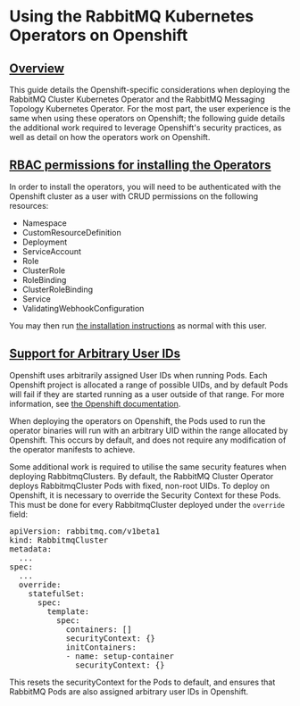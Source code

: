 # Using the RabbitMQ Kubernetes Operators on Openshift

## <a id='overview' class='anchor' href='#overview'>Overview</a>

This guide details the Openshift-specific considerations when deploying the RabbitMQ Cluster Kubernetes Operator
and the RabbitMQ Messaging Topology Kubernetes Operator. For the most part, the user experience is the same when
using these operators on Openshift; the following guide details the additional work required to leverage Openshift's
security practices, as well as detail on how the operators work on Openshift.

## <a id='rbac-install-operators' class='anchor' href='#rbac-install-operators'>RBAC permissions for installing the Operators</a>

In order to install the operators, you will need to be authenticated with the Openshift cluster as a user with CRUD permissions on
the following resources:

* Namespace
* CustomResourceDefinition
* Deployment
* ServiceAccount
* Role
* ClusterRole
* RoleBinding
* ClusterRoleBinding
* Service
* ValidatingWebhookConfiguration

You may then run [the installation instructions](./install-operator.html) as normal with this user.

## <a id='arbitrary-user-ids' class='anchor' href='#arbitrary-user-ids'>Support for Arbitrary User IDs</a>

Openshift uses arbitrarily assigned User IDs when running Pods. Each Openshift project is allocated a range of possible UIDs,
and by default Pods will fail if they are started running as a user outside of that range. For more information, see
[the Openshift documentation](https://docs.openshift.com/container-platform/4.8/openshift_images/create-images.html#use-uid_create-images).

When deploying the operators on Openshift, the Pods used to run the operator binaries will run with an arbitrary UID within the range
allocated by Openshift. This occurs by default, and does not require any modification of the operator manifests to achieve.

Some additional work is required to utilise the same security features when deploying RabbitmqClusters.
By default, the RabbitMQ Cluster Operator deploys RabbitmqCluster Pods with fixed, non-root UIDs. To deploy
on Openshift, it is necessary to override the Security Context for these Pods. This must be done
for every RabbitmqCluster deployed under the `override` field:

<pre class="lang-yaml">
apiVersion: rabbitmq.com/v1beta1
kind: RabbitmqCluster
metadata:
  ...
spec:
  ...
  override:
    statefulSet:
      spec:
        template:
          spec:
            containers: []
            securityContext: {}
            initContainers:
            - name: setup-container
              securityContext: {}
</pre>

This resets the securityContext for the Pods to default, and ensures that RabbitMQ Pods are also assigned arbitrary user IDs in Openshift.
